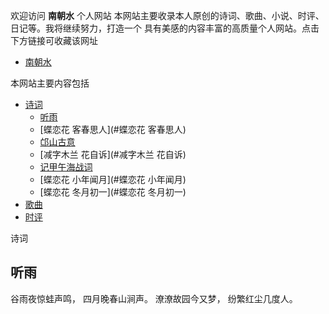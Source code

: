 欢迎访问 **南朝水** 个人网站
本网站主要收录本人原创的诗词、歌曲、小说、时评、日记等。我将继续努力，打造一个
具有美感的内容丰富的高质量个人网站。点击下方链接可收藏该网址

  * [南朝水](www.nanchaoshui.club)
  
本网站主要内容包括
<!--ts-->
   * [诗词](#诗词)
      * [听雨](#听雨)
      * [蝶恋花 客春思人](#蝶恋花 客春思人)
      * [邙山古意](#邙山古意)
      * [减字木兰 花自诉](#减字木兰 花自诉)
      * [记甲午海战词](#记甲午海战词)
      * [蝶恋花 小年闻月](#蝶恋花 小年闻月)
      * [蝶恋花 冬月初一](#蝶恋花 冬月初一)
   * [歌曲](#歌曲)
   * [时评](#时评)
<!--te-->
诗词



听雨
-----

谷雨夜惊蛙声鸣，
四月晚春山涧声。
潦潦故园今又梦，
纷繁红尘几度人。
